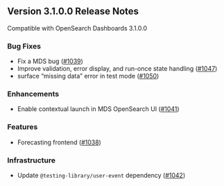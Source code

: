 ## Version 3.1.0.0 Release Notes

Compatible with OpenSearch Dashboards 3.1.0.0

### Bug Fixes
- Fix a MDS bug ([#1039](https://github.com/opensearch-project/anomaly-detection-dashboards-plugin/pull/1039))
- Improve validation, error display, and run-once state handling ([#1047](https://github.com/opensearch-project/anomaly-detection-dashboards-plugin/pull/1047))
- surface “missing data” error in test mode ([#1050](https://github.com/opensearch-project/anomaly-detection-dashboards-plugin/pull/1050))

### Enhancements
- Enable contextual launch in MDS OpenSearch UI ([#1041](https://github.com/opensearch-project/anomaly-detection-dashboards-plugin/pull/1041))

### Features
- Forecasting frontend ([#1038](https://github.com/opensearch-project/anomaly-detection-dashboards-plugin/pull/1038))

### Infrastructure
- Update `@testing-library/user-event` dependency ([#1042](https://github.com/opensearch-project/anomaly-detection-dashboards-plugin/pull/1042))
